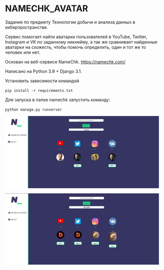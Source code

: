 # NAMECHK_AVATAR

Задание по предмету Технологии добычи и анализа данных в киберпространстве.

Сервис помогает найти аватарки пользователей в YouTube, Twitter, Instagram и VK по заданному никнейму, а так же сравнивает найденные аватарки на схожесть, чтобы помочь определить, один и тот же то человек или нет.

Основан на веб-сервисе NameChk. https://namechk.com/

Написано на Python 3.9 + Django 3.1.

Установить зависимости командой

`pip install -r requirements.txt`

Для запуска в папке namechk запустить команду:

`python manage.py runserver`

![alt text](screenshots/nav.png)

![alt text](screenshots/dac.png)



